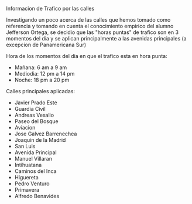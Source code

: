 Informacion de Trafico por las calles

Investigando un poco acerca de las calles que hemos tomado como referencia y tomando en cuenta el conocimiento empirico del alumno Jefferson Ortega, se decidio que las "horas puntas" de trafico son en 3 momentos del dia y se aplican principalmente a las avenidas principales (a excepcion de Panamericana Sur)

Hora de los momentos del dia en que el trafico esta en hora punta:
* Mañana: 6 am a 9 am
* Mediodia: 12 pm a 14 pm
* Noche: 18 pm a 20 pm

Calles principales aplicadas:
* Javier Prado Este
* Guardia Civil
* Andreas Vesalio
* Paseo del Bosque
* Aviacion
* Jose Galvez Barrenechea
* Joaquin de la Madrid
* San Luis
* Avenida Principal
* Manuel Villaran
* Intihuatana
* Caminos del Inca
* Higuereta
* Pedro Venturo
* Primavera
* Alfredo Benavides
